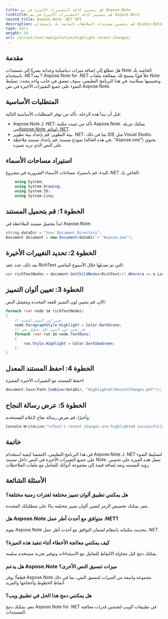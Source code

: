 ```yaml
---
title: قم بتمييز كافة التغييرات الأخيرة في نص Aspose.Note
linktitle: قم بتمييز كافة التغييرات الأخيرة في نص Aspose.Note
second_title: Aspose.Note .NET API
description: قم بتحسين مستندات الملاحظات الخاصة بك باستخدام Aspose.Note لـ .NET! تعرف على كيفية إبراز التغييرات الأخيرة في النص باستخدام هذا البرنامج التعليمي خطوة بخطوة.
type: docs
weight: 19
url: /ar/net/text-manipulation/highlight-recent-changes/
---
```

## مقدمة
هل تتطلع إلى إضافة ميزات ديناميكية وجذابة بصريًا إلى مستندات Note الخاصة بك باستخدام .NET؟ يعد Aspose.Note for .NET حلاً قويًا يسمح لك بمعالجة ملفات Note وتحسينها بسلاسة. في هذا البرنامج التعليمي، سوف نتعمق في جانب واحد محدد: تسليط الضوء على جميع التغييرات الأخيرة في نص Aspose.Note.
## المتطلبات الأساسية
قبل أن نبدأ هذه الرحلة، تأكد من توفر المتطلبات الأساسية التالية:
-  Aspose.Note لـ .NET: تأكد من تثبيت مكتبة Aspose.Note. يمكنك تنزيله من[Aspose.Note لوثائق .NET](https://reference.aspose.com/note/net/).
- بيئة التطوير: قم بإعداد بيئة تطوير .NET، بما في ذلك IDE مثل Visual Studio.
- نموذج مستند: قم بإعداد مستند ملاحظة (في هذه الحالة، "Aspose.one") يحتوي على النص الذي تريد تمييزه.
## استيراد مساحات الأسماء
للبدء، قم باستيراد مساحات الأسماء الضرورية في مشروع .NET الخاص بك:
```csharp
    using System;
    using System.Drawing;
    using System.IO;
    using System.Linq;
```
## الخطوة 1: قم بتحميل المستند
ابدأ بتحميل مستند الملاحظة في Aspose.Note:
```csharp
string dataDir = "Your Document Directory";
Document document = new Document(dataDir + "Aspose.one");
```
## الخطوة 2: تحديد التغييرات الأخيرة
بعد ذلك، حدد عقد RichText التي تم تعديلها خلال الأسبوع الماضي:
```csharp
var richTextNodes = document.GetChildNodes<RichText>().Where(e => e.LastModifiedTime >= DateTime.Today.Subtract(TimeSpan.FromDays(7)));
```
## الخطوة 3: تعيين ألوان التمييز
الآن، قم بتعيين لون التمييز للعقد المحددة وتشغيل النص:
```csharp
foreach (var node in richTextNodes)
{
    // تعيين لون التمييز للفقرة
    node.ParagraphStyle.Highlight = Color.DarkGreen;
    // قم بتعيين لون التمييز لكل تشغيل نص
    foreach (var run in node.TextRuns)
    {
        run.Style.Highlight = Color.DarkSeaGreen;
    }
}
```
## الخطوة 4: احفظ المستند المعدل
احفظ المستند مع التغييرات الأخيرة المميزة:
```csharp
document.Save(Path.Combine(dataDir, "HighlightAllRecentChanges.pdf"));
```
## الخطوة 5: عرض رسالة النجاح
وأخيرًا، قم بعرض رسالة نجاح لإعلام المستخدم:
```csharp
Console.WriteLine("\nText's recent changes are highlighted successfully.");
```
## خاتمة
في هذا البرنامج التعليمي، اكتشفنا كيفية استخدام Aspose.Note لـ .NET لتسليط الضوء على جميع التغييرات الأخيرة في النص داخل مستند Note. تعمل هذه الميزة على تحسين رؤية المستند وتعد إضافة قيمة إلى مجموعة أدواتك للتعامل مع ملفات الملاحظات.
## الأسئلة الشائعة
### هل يمكنني تطبيق ألوان تمييز مختلفة لفترات زمنية مختلفة؟
نعم، يمكنك تخصيص الرمز لتعيين ألوان تمييز مختلفة بناءً على متطلباتك المحددة.
### هل Aspose.Note متوافق مع أحدث أطر عمل .NET؟
يقوم Aspose.Note بتحديث مكتباته بانتظام لضمان التوافق مع أحدث أطر عمل .NET.
### كيف يمكنني معالجة الأخطاء أثناء تنفيذ هذه الميزة؟
يمكنك دمج كتل محاولة الالتقاط للتعامل مع الاستثناءات وتوفير تجربة مستخدم سلسة.
### هل يدعم Aspose.Note ميزات تنسيق النص الأخرى؟
قطعاً! يوفر Aspose.Note مجموعة واسعة من الميزات لتنسيق النص، بما في ذلك أنماط الخطوط وأحجامها والمزيد.
### هل يمكنني دمج هذا الحل في تطبيق ويب؟
نعم، يمكنك دمج Aspose.Note for .NET في تطبيقات الويب لتحسين قدرات معالجة المستندات.